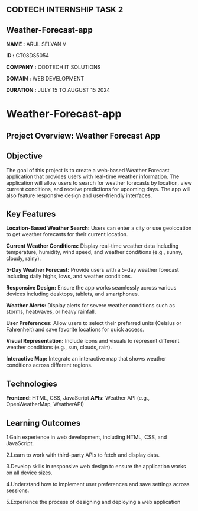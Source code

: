 ## CODTECH INTERNSHIP TASK 2 ##

## Weather-Forecast-app ##

**NAME :** ARUL SELVAN V

**ID :** CT08DS5054

**COMPANY :** CODTECH IT SOLUTIONS

**DOMAIN :** WEB DEVELOPMENT

**DURATION :** JULY 15 TO AUGUST 15 2024

# Weather-Forecast-app

## Project Overview: Weather Forecast App ##

## Objective ##

The goal of this project is to create a web-based Weather Forecast application that provides users with real-time weather information. The application will allow users to search for weather forecasts by location, view current conditions, and receive predictions for upcoming days. The app will also feature responsive design and user-friendly interfaces.

## Key Features ##

**Location-Based Weather Search:** Users can enter a city or use geolocation to get weather forecasts for their current location.

**Current Weather Conditions:** Display real-time weather data including temperature, humidity, wind speed, and weather conditions (e.g., sunny, cloudy, rainy).

**5-Day Weather Forecast:** Provide users with a 5-day weather forecast including daily highs, lows, and weather conditions.

**Responsive Design:** Ensure the app works seamlessly across various devices including desktops, tablets, and smartphones.

**Weather Alerts:** Display alerts for severe weather conditions such as storms, heatwaves, or heavy rainfall.

**User Preferences:** Allow users to select their preferred units (Celsius or Fahrenheit) and save favorite locations for quick access.

**Visual Representation:** Include icons and visuals to represent different weather conditions (e.g., sun, clouds, rain).

**Interactive Map:** Integrate an interactive map that shows weather conditions across different regions.

## Technologies ##

**Frontend:** HTML, CSS, JavaScript
**APIs:** Weather API (e.g., OpenWeatherMap, WeatherAPI)

## Learning Outcomes ##

1.Gain experience in web development, including HTML, CSS, and JavaScript.

2.Learn to work with third-party APIs to fetch and display data.

3.Develop skills in responsive web design to ensure the application works on all device sizes.

4.Understand how to implement user preferences and save settings across sessions.

5.Experience the process of designing and deploying a web application
